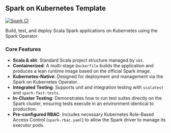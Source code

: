 ## Spark on Kubernetes Template

[![Spark CI](https://github.com/underpostnet/spark-template/actions/workflows/docker-image.yml/badge.svg?branch=master)](https://github.com/underpostnet/spark-template/actions/workflows/docker-image.yml)

Build, test, and deploy Scala Spark applications on Kubernetes using the Spark Operator.

### Core Features

- **Scala & sbt**: Standard Scala project structure managed by `sbt`.
- **Containerized**: A multi-stage `Dockerfile` builds the application and produces a lean runtime image based on the official Spark image.
- **Kubernetes-Native**: Designed for deployment and management via the Spark on Kubernetes Operator.
- **Integrated Testing**: Supports unit and integration testing with `scalatest` and `spark-fast-tests`.
- **In-Cluster Testing**: Demonstrates how to run test suites directly on the Spark cluster, ensuring tests execute in an environment identical to production.
- **Pre-configured RBAC**: Includes necessary Kubernetes Role-Based Access Control (`spark-rbac.yaml`) to allow the Spark driver to manage its executor pods.
